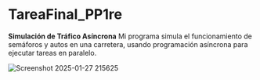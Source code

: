 # TareaFinal_PP1re

**Simulación de Tráfico Asíncrona**
Mi programa simula el funcionamiento de semáforos y autos en una carretera, usando programación asíncrona para ejecutar tareas en paralelo.

![Screenshot 2025-01-27 215625](https://github.com/user-attachments/assets/e33c4ca8-a9ca-4add-a553-ff459862161b)
